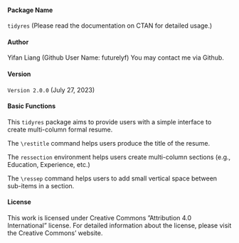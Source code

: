 #### Package Name

`tidyres` (Please read the documentation on CTAN for detailed usage.)



#### Author

Yifan Liang (Github User Name: futurelyf)
You may contact me via Github.



#### Version

``Version 2.0.0`` (July 27, 2023)



#### Basic Functions

This `tidyres` package aims to provide users with a simple interface to create multi-column formal resume.

The `\restitle` command helps users produce the title of the resume.

The `ressection` environment helps users create multi-column sections (e.g., Education, Experience, etc.)

The `\ressep` command helps users to add small vertical space between sub-items in a section.



#### License

This work is licensed under Creative Commons ”Attribution 4.0 International” license.
For detailed information about the license, please visit the Creative Commons’ website.